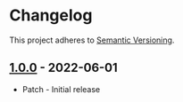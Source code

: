 # Changelog

This project adheres to [Semantic Versioning](https://semver.org/spec/v2.0.0.html).

## [1.0.0](https://www.npmjs.com/package/@woocommerce/extend-cart-checkout-block/v/1.0.0) - 2022-06-01

-   Patch - Initial release
